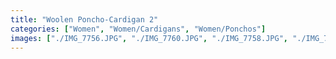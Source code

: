 ```yaml
---
title: "Woolen Poncho-Cardigan 2"
categories: ["Women", "Women/Cardigans", "Women/Ponchos"]
images: ["./IMG_7756.JPG", "./IMG_7760.JPG", "./IMG_7758.JPG", "./IMG_7759.JPG"]
---
```

